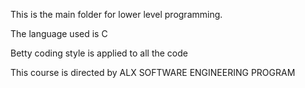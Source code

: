 This is the main folder for lower level programming.


The language used is C

Betty coding style is applied to all the code

This course is directed by ALX SOFTWARE ENGINEERING PROGRAM

